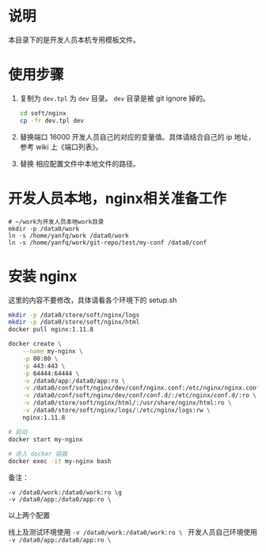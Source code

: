 
# 说明

本目录下的是开发人员本机专用模板文件。


# 使用步骤

1. 复制为 `dev.tpl` 为 `dev` 目录。 `dev` 目录是被 git ignore 掉的。
 
    ```bash
    cd soft/nginx
    cp -fr dev.tpl dev
    ```

1. 替换端口 16000 开发人员自己的对应的变量值。具体请结合自己的 ip 地址，参考 wiki 上《端口列表》。

1. 替换 相应配置文件中本地文件的路径。

# 开发人员本地，nginx相关准备工作

```
# ~/work为开发人员本地work目录
mkdir -p /data0/work
ln -s /home/yanfq/work /data0/work
ln -s /home/yanfq/work/git-repo/test/my-conf /data0/conf
```

# 安装 nginx

这里的内容不要修改，具体请看各个环境下的 setup.sh


```bash
mkdir -p /data0/store/soft/nginx/logs
mkdir -p /data0/store/soft/nginx/html
docker pull nginx:1.11.8

docker create \
    --name my-nginx \
    -p 80:80 \
    -p 443:443 \
    -p 64444:64444 \
    -v /data0/app:/data0/app:ro \
    -v /data0/conf/soft/nginx/dev/conf/nginx.conf:/etc/nginx/nginx.conf:ro \
    -v /data0/conf/soft/nginx/dev/conf/conf.d/:/etc/nginx/conf.d/:ro \
    -v /data0/store/soft/nginx/html/:/usr/share/nginx/html:ro \
    -v /data0/store/soft/nginx/logs/:/etc/nginx/logs:rw \
    nginx:1.11.8

# 启动
docker start my-nginx
  
# 进入 docker 容器
docker exec -it my-nginx bash
```
备注：  
```
-v /data0/work:/data0/work:ro \g
-v /data0/app:/data0/app:ro \
```
以上两个配置

线上及测试环境使用   `-v /data0/work:/data0/work:ro \ `
开发人员自己环境使用 `-v /data0/app:/data0/app:ro \ `





